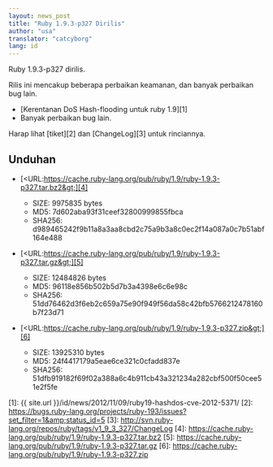 ```yaml
---
layout: news_post
title: "Ruby 1.9.3-p327 Dirilis"
author: "usa"
translator: "catcyborg"
lang: id
---
```


Ruby 1.9.3-p327 dirilis.

Rilis ini mencakup beberapa perbaikan keamanan, dan banyak perbaikan bug lain.

* [Kerentanan DoS Hash-flooding untuk ruby 1.9][1]
* Banyak perbaikan bug lain.

Harap lihat [tiket][2] dan [ChangeLog][3] untuk rinciannya.

## Unduhan

* [&lt;URL:https://cache.ruby-lang.org/pub/ruby/1.9/ruby-1.9.3-p327.tar.bz2&gt;][4]
  * SIZE: 9975835 bytes
  * MD5: 7d602aba93f31ceef32800999855fbca
  * SHA256:
    d989465242f9b11a8a3aa8cbd2c75a9b3a8c0ec2f14a087a0c7b51abf164e488

* [&lt;URL:https://cache.ruby-lang.org/pub/ruby/1.9/ruby-1.9.3-p327.tar.gz&gt;][5]
  * SIZE: 12484826 bytes
  * MD5: 96118e856b502b5d7b3a4398e6c6e98c
  * SHA256:
    51dd76462d3f6eb2c659a75e90f949f56da58c42bfb5766212478160b7f23d71

* [&lt;URL:https://cache.ruby-lang.org/pub/ruby/1.9/ruby-1.9.3-p327.zip&gt;][6]
  * SIZE: 13925310 bytes
  * MD5: 24f4417179a5eae6ce321c0cfadd837e
  * SHA256:
    51dfb919182f69f02a388a6c4b911cb43a321234a282cbf500f50cee51e2f5fe



[1]: {{ site.url }}/id/news/2012/11/09/ruby19-hashdos-cve-2012-5371/
[2]: https://bugs.ruby-lang.org/projects/ruby-193/issues?set_filter=1&amp;status_id=5
[3]: http://svn.ruby-lang.org/repos/ruby/tags/v1_9_3_327/ChangeLog
[4]: https://cache.ruby-lang.org/pub/ruby/1.9/ruby-1.9.3-p327.tar.bz2
[5]: https://cache.ruby-lang.org/pub/ruby/1.9/ruby-1.9.3-p327.tar.gz
[6]: https://cache.ruby-lang.org/pub/ruby/1.9/ruby-1.9.3-p327.zip

